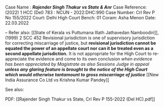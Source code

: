 Case Name : ***Rajender Singh Thakur vs State & Anr***
Case Reference: (2022) 1 HCC (Del) 783 : NCUN - 2022:DHC:990
Case Number: Crl Rev P No 155/2022
Court: Delhi High Court
Bench: 01
Coram: Asha Menon
Date: 22.03.2022

–
Refer also:
[[State of Kerala vs Puttumana Illath Jathavedan Namboodiri]], (1999) 2 SCC 452
	Revisional jurisdiction is one of supervisory jurisdiction for correcting miscarriage of justice, but **revisional jurisdiction cannot be equated the power of an appellate court nor can it be treated even as a second appellate jurisdiction.** It is not appropriate for the High Court to re-appreciate the evidence and come to its own conclusion *when evidence has been appreciated by Magistrate as also Sessions Judge in appeal* ***unless any glaring feature is brought to the notice of the High Court which would otherwise tantamount to gross miscarriage of justice***
[[New India Assurance Co Ltd vs Krishna Kumar Pandey]]

See also:
 

PDF:
[[Rajender Singh Thakur vs State, Crl Rev P 155-2022 (Del HC).pdf]]